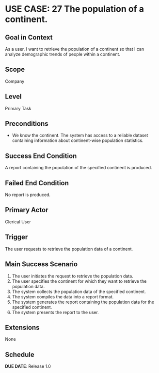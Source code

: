 # USE CASE: 27 The population of a continent.

## Goal in Context

As a user, I want to retrieve the population of a continent so that I can analyze demographic trends of people within a continent.

## Scope

Company

## Level

Primary Task

## Preconditions

- We know the continent. The system has access to a reliable dataset containing information about continent-wise population statistics.

## Success End Condition

A report containing the population of the specified continent is produced.

## Failed End Condition

No report is produced.

## Primary Actor

Clerical User

## Trigger

The user requests to retrieve the population data of a continent.

## Main Success Scenario

1. The user initiates the request to retrieve the population data.
2. The user specifies the continent for which they want to retrieve the population data.
3. The system collects the population data of the specified continent.
4. The system compiles the data into a report format.
5. The system generates the report containing the population data for the specified continent.
6. The system presents the report to the user.

## Extensions

None

## Schedule

**DUE DATE**: Release 1.0
